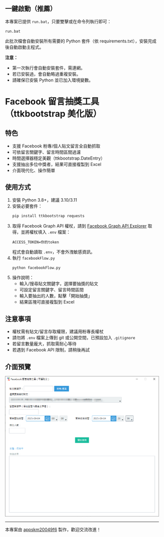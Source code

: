 ## 一鍵啟動（推薦）

本專案已提供 `run.bat`，只要雙擊或在命令列執行即可：

```
run.bat
```

此批次檔會自動安裝所有需要的 Python 套件（依 requirements.txt），安裝完成後自動啟動主程式。

**注意：**

- 第一次執行會自動安裝套件，需連網。
- 若已安裝過，會自動略過重複安裝。
- 請確保已安裝 Python 並已加入環境變數。

# Facebook 留言抽獎工具（ttkbootstrap 美化版）

## 特色

- 支援 Facebook 粉專/個人貼文留言全自動抓取
- 可依留言關鍵字、留言時間區間過濾
- 時間選擇器穩定美觀（ttkbootstrap.DateEntry）
- 支援抽出多位中獎者，結果可直接複製到 Excel
- 介面現代化、操作簡單

## 使用方式

1. 安裝 Python 3.8+，建議 3.10/3.11
2. 安裝必要套件：
   ```bash
   pip install ttkbootstrap requests
   ```
3. 取得 Facebook Graph API 權杖，請到 [Facebook Graph API Explorer](https://developers.facebook.com/tools/explorer/) 取得，並將權杖填入 `.env` 檔案：
   ```
   ACCESS_TOKEN=你的token
   ```
   程式會自動讀取 `.env`，不會外洩敏感資訊。
4. 執行 `facebookFlow.py`
   ```bash
   python facebookFlow.py
   ```
5. 操作說明：
   - 輸入/搜尋貼文關鍵字，選擇要抽獎的貼文
   - 可設定留言關鍵字、留言時間區間
   - 輸入要抽出的人數，點擊「開始抽獎」
   - 結果區塊可直接複製到 Excel

## 注意事項

- 權杖需有貼文/留言存取權限，建議用粉專長權杖
- 請勿將 `.env` 檔案上傳到 git 或公開空間，已預設加入 `.gitignore`
- 若留言數量龐大，抓取需耐心等待
- 若遇到 Facebook API 限制，請稍後再試

## 介面預覽

![介面預覽](screenshot.png)

---

本專案由 [appskm20049f6](https://github.com/appskm20049f6) 製作，歡迎交流改進！
